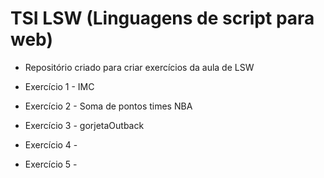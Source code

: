 # TSI LSW (Linguagens de script para web)

- Repositório criado para criar exercícios da aula de LSW

- Exercício 1 - IMC

- Exercício 2 - Soma de pontos times NBA

- Exercício 3 - gorjetaOutback

- Exercício 4 - 

- Exercício 5 - 